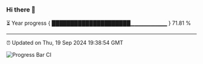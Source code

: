 ### Hi there 👋

⏳ Year progress { █████████████████████▁▁▁▁▁▁▁▁▁ } 71.81 %

---

⏰ Updated on Thu, 19 Sep 2024 19:38:54 GMT

![Progress Bar CI](https://github.com/IshwaranRudhara/GIT-ACTION/workflows/Progress%20Bar%20CI/badge.svg)
